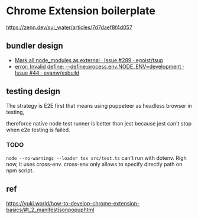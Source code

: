 # Chrome Extension boilerplate

https://zenn.dev/sui_water/articles/7d7daef8f4d057

## bundler design

- [Mark all node_modules as external · Issue #289 · egoist/tsup](https://github.com/egoist/tsup/issues/289#issuecomment-1382492040)
- [error: Invalid define: --define:process.env.NODE_ENV=development · Issue #44 · evanw/esbuild](https://github.com/evanw/esbuild/issues/44#issuecomment-606719394)

## testing design

The strategy is E2E first that means using puppeteer as headless browser in testing,

thereforce native node test runner is better than jest because jest can't stop when e2e testing is failed.

### TODO

`node --no-warnings --loader tsx src/test.ts` can't run with dotenv. Righ now, it uses cross-env. cross-env only allows to specify directly path on npm script.

## ref

https://yuki.world/how-to-develop-chrome-extension-basics/#t_2_manifestjsonpopuphtml
